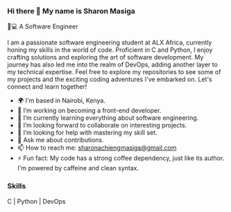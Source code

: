### Hi there 👋 My name is Sharon Masiga

👩💻 A Software Engineer

I am a passionate software engineering student at ALX Africa, currently honing my skills in the world of code. Proficient in C and Python, I enjoy crafting solutions and exploring the art of software development. My journey has also led me into the realm of DevOps, adding another layer to my technical expertise.
Feel free to explore my repositories to see some of my projects and the exciting coding adventures I've embarked on. Let's connect and learn together! 

- 🌍 I'm based in Nairobi, Kenya.
- 🔭 I’m working on becoming a front-end developer.
- 🌱 I’m currently learning everything about software engineering.
- 👯 I’m looking forward to collaborate on interesting projects.
- 🤔 I’m looking for help with mastering my skill set.
- 💬 Ask me about contributions.
- 📫 How to reach me: sharonachiengmasiga@gmail.com
- ⚡ Fun fact: My code has a strong coffee dependency, just like its author. I'm powered by caffeine and clean syntax.

### Skills
C | Python | DevOps
